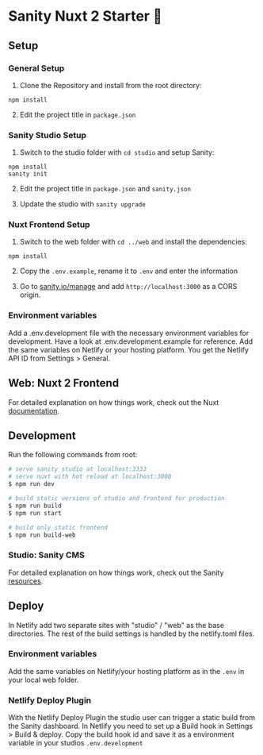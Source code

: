 # Sanity Nuxt 2 Starter 🍿

## Setup

### General Setup

1. Clone the Repository and install from the root directory:

```
npm install
```

2. Edit the project title in `package.json`

### Sanity Studio Setup

1. Switch to the studio folder with `cd studio` and setup Sanity:

```
npm install
sanity init
```

2. Edit the project title in `package.json` and `sanity.json`

3. Update the studio with `sanity upgrade`

### Nuxt Frontend Setup

1. Switch to the web folder with `cd ../web` and install the dependencies:

```
npm install
```

2. Copy the `.env.example`, rename it to `.env` and enter the information

3. Go to [sanity.io/manage](https://www.sanity.io/manage) and add `http://localhost:3000` as a CORS origin.

### Environment variables

Add a .env.development file with the necessary environment variables for development. Have a look at .env.development.example for reference.
Add the same variables on Netlify or your hosting platform. You get the Netlify API ID from Settings > General.

## Web: Nuxt 2 Frontend

For detailed explanation on how things work, check out the Nuxt [documentation](https://nuxtjs.org).

## Development

Run the following commands from root:

```bash
# serve sanity studio at localhost:3333
# serve nuxt with hot reload at localhost:3000
$ npm run dev

# build static versions of studio and frontend for production
$ npm run build
$ npm run start

# build only static frontend
$ npm run build-web
```

### Studio: Sanity CMS

For detailed explanation on how things work, check out the Sanity [resources](https://www.sanity.io/docs/overview-introduction).

## Deploy

In Netlify add two separate sites with "studio" / "web" as the base directories. The rest of the build settings is handled by the netlify.toml files.

### Environment variables

Add the same variables on Netlify/your hosting platform as in the `.env` in your local web folder.

### Netlify Deploy Plugin

With the Netlify Deploy Plugin the studio user can trigger a static build from the Sanity dashboard. In Netlify you need to set up a Build hook in Settings > Build & deploy. Copy the build hook id and save it as a environment variable in your studios `.env.development`
